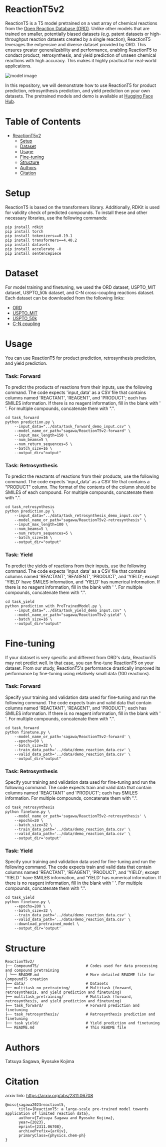 # ReactionT5v2
ReactionT5 is a T5 model pretrained on a vast array of chemical reactions from the [Open Reaction Database (ORD)](https://github.com/open-reaction-database/ord-data). Unlike other models that are trained on smaller, potentially biased datasets (e.g. patent datasets or high-throughput reaction datasets created by a single reaction), ReactionT5 leverages the extyensive and diverse dataset provided by ORD. This ensures greater generalizability and performance, enabling ReactionT5 to condact product, retrosynthesis, and yield prediction of unseen chemical reactions with high accuracy. This makes it highly practical for real-world applications.

![model image](https://github.com/sagawatatsuya/ReactionT5v2/blob/main/model-image.png)


In this repository, we will demonstrate how to use ReactionT5 for product prediction, retrosynthesis prediction, and yield prediction on your own datasets. The pretrained models and demo is available at [Hugging Face Hub](https://huggingface.co/collections/sagawa/reactiont5-67dbe0550cbb6886a85e348b).

# Table of Contents
- [ReactionT5v2](#reactiont5v2)  
  - [Setup](#setup)  
  - [Dataset](#dataset)
  - [Usage](#usage)  
  - [Fine-tuning](#fine-tuning)  
  - [Structure](#structure) 
  - [Authors](#authors)
  - [Citation](#citation)  


# Setup
ReactionT5 is based on the transformers library. Additionally, RDKit is used for validity check of predicted compounds. To install these and other necessary libraries, use the following commands:
```
pip install rdkit
pip install torch
pip install tokenizers==0.19.1
pip install transformers==4.40.2
pip install datasets
pip install accelerate -U
pip install sentencepiece
```

# Dataset
For model training and finetuning, we used the ORD dataset, USPTO_MIT dataset, USPTO_50k dataset, and C-N cross-coupling reactions dataset. Each dataset can be downloaded from the following links:
- [ORD](https://drive.google.com/file/d/1fa2MyLdN1vcA7Rysk8kLQENE92YejS9B/view?usp=drive_link)
- [USPTO_MIT](https://yzhang.hpc.nyu.edu/T5Chem/data/USPTO_MIT.tar.bz2)
- [USPTO_50k](https://yzhang.hpc.nyu.edu/T5Chem/data/USPTO_50k.tar.bz2)
- [C-N coupling](https://yzhang.hpc.nyu.edu/T5Chem/data/C_N_yield.tar.bz2)


# Usage
You can use ReactionT5 for product prediction, retrosynthesis prediction, and yield prediction.

### Task: Forward
To predict the products of reactions from their inputs, use the following command. The code expects 'input_data' as a CSV file that contains columns named 'REACTANT', 'REAGENT', and 'PRODUCT'; each has SMILES information. If there is no reagent information, fill in the blank with ' '. For multiple compounds, concatenate them with ".".
```
cd task_forward
python prediction.py \
    --input_data="../data/task_forward_demo_input.csv" \
    --model_name_or_path="sagawa/ReactionT5v2-forward" \
    --input_max_length=150 \
    --num_beams=5 \
    --num_return_sequences=5 \
    --batch_size=16 \
    --output_dir="output"
```

### Task: Retrosynthesis
To predict the reactants of reactions from their products, use the following command. The code expects 'input_data' as a CSV file that contains a "PRODUCT" column. The format of the contents of the column should be SMILES of each compound. For multiple compounds, concatenate them with ".".
```
cd task_retrosynthesis
python prediction.py \
    --input_data="../data/task_retrosynthesis_demo_input.csv" \
    --model_name_or_path="sagawa/ReactionT5v2-retrosynthesis" \
    --input_max_length=100 \
    --num_beams=5 \
    --num_return_sequences=5 \
    --batch_size=16 \
    --output_dir="output"
```

### Task: Yield
To predict the yields of reactions from their inputs, use the following command. The code expects 'input_data' as a CSV file that contains columns named 'REACTANT', 'REAGENT', 'PRODUCT', and 'YIELD'; except 'YIELD' have SMILES information, and 'YIELD' has numerical information. If there is no reagent information, fill in the blank with ' '. For multiple compounds, concatenate them with ".".
```
cd task_yield
python prediction_with_PreTrainedModel.py \
    --input_data="../data/task_yield_demo_input.csv" \
    --model_name_or_path="sagawa/ReactionT5v2-yield" \
    --batch_size=16 \
    --output_dir="output"
```


# Fine-tuning
If your dataset is very specific and different from ORD's data, ReactionT5 may not predict well. In that case, you can fine-tune ReactionT5 on your dataset. From our study, ReactionT5's performance drastically improved its performance by fine-tuning using relatively small data (100 reactions).

### Task: Forward
Specify your training and validation data used for fine-tuning and run the following command. The code expects train and valid data that contain columns named 'REACTANT', 'REAGENT', and 'PRODUCT'; each has SMILES information. If there is no reagent information, fill in the blank with ' '. For multiple compounds, concatenate them with ".".
```
cd task_forward
python finetune.py \
    --model_name_or_path='sagawa/ReactionT5v2-forward' \
    --epochs=50 \
    --batch_size=32 \
    --train_data_path='../data/demo_reaction_data.csv' \
    --valid_data_path='../data/demo_reaction_data.csv' \
    --output_dir="output"
```

### Task: Retrosynthesis
Specify your training and validation data used for fine-tuning and run the following command. The code expects train and valid data that contain columns named 'REACTANT' and 'PRODUCT'; each has SMILES information. For multiple compounds, concatenate them with ".".
```
cd task_retrosynthesis
python finetune.py \
    --model_name_or_path='sagawa/ReactionT5v2-retrosynthesis' \
    --epochs=20 \
    --batch_size=32 \
    --train_data_path='../data/demo_reaction_data.csv' \
    --valid_data_path='../data/demo_reaction_data.csv' \
    --output_dir='output'
```

### Task: Yield
Specify your training and validation data used for fine-tuning and run the following command. The code expects train and valid data that contain columns named 'REACTANT', 'REAGENT', 'PRODUCT', and 'YIELD'; except 'YIELD ' have SMILES information, and 'YIELD' has numerical information. If there is no reagent information, fill in the blank with ' '. For multiple compounds, concatenate them with ".".
```
cd task_yield
python finetune.py \
    --epochs=200 \
    --batch_size=32 \
    --train_data_path='../data/demo_reaction_data.csv' \
    --valid_data_path='../data/demo_reaction_data.csv' \
    --download_pretrained_model \
    --output_dir='output'
```

# Structure
```
ReactionT5v2/  
├── CompoundT5/                     # Codes used for data processing and compound pretraining  
│ └── README.md                     # More detailed README file for CompoundT5 creation  
├── data/                           # Datasets  
├── multitask_no_pretraining/       # Multitask (forward, retrosynthesis, and yield prediction and finetuning)  
├── multitask_pretraining/          # Multitask (forward, retrosynthesis, and yield prediction and finetuning)  
├── task_forward/                   # Forward prediction and finetuning  
├── task_retrosynthesis/            # Retrosynthesis prediction and finetuning  
├── task_yield/                     # Yield prediction and finetuning  
└── README.md                       # This README file  
```


# Authors
Tatsuya Sagawa, Ryosuke Kojima

# Citation
arxiv link: https://arxiv.org/abs/2311.06708
```
@misc{sagawa2023reactiont5,  
      title={ReactionT5: a large-scale pre-trained model towards application of limited reaction data}, 
      author={Tatsuya Sagawa and Ryosuke Kojima},  
      year={2023},  
      eprint={2311.06708},  
      archivePrefix={arXiv},  
      primaryClass={physics.chem-ph}  
}
```
